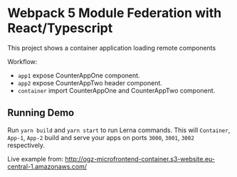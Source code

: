 # Webpack 5 Module Federation with React/Typescript

This project shows a container application loading remote components

Workflow:

- `app1` expose CounterAppOne component.
- `app2` expose CounterAppTwo header component.
- `container` import CounterAppOne and CounterAppTwo component.

## Running Demo

Run `yarn build` and `yarn start` to run Lerna commands. This will `Container`, `App-1`, `App-2` build and serve your apps on ports `3000`, `3001`, `3002` respectively.

Live example from: http://ogz-microfrontend-container.s3-website.eu-central-1.amazonaws.com/
